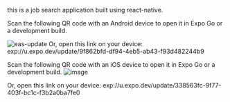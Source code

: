 this is a job search application built using react-native.


Scan the following QR code with an Android device to open it in Expo Go or a development build.

![eas-update](https://github.com/siekk33/jobs_app/assets/64069677/b3033978-44f2-4609-8971-dbdfdaf774d9)
Or, open this link on your device:
exp://u.expo.dev/update/9f862bfd-df94-4eb5-ab43-f93d482244b9

Scan the following QR code with an iOS device to open it in Expo Go or a development build.
![image](https://github.com/siekk33/jobs_app/assets/64069677/3933b531-b89e-48db-9e10-f89700efdd51)

Or, open this link on your device:
exp://u.expo.dev/update/338563fc-9f77-403f-bc1c-f3b2a0ba7fe0


